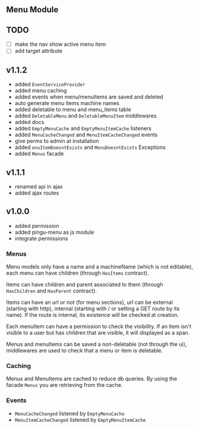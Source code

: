 ## Menu Module

## TODO
- [ ] make the nav show active menu item
- [ ] add target attribute

## v1.1.2
- added `EventServiceProvider`
- added menu caching
- added events when menu/menuItems are saved and deleted
- auto generate menu items machine names
- added deletable to menu and menu_items table
- added `DeletableMenu` and `DeletableMenuItem` middlewares
- added docs
- added `EmptyMenuCache` and `EmptyMenuItemCache` listeners
- added `MenuCacheChanged` and `MenuItemCacheChanged` events
- give perms to admin at installation
- added `enuItemDoesntExists` and `MenuDoesntExists` Exceptions
- added `Menus` facade

## v1.1.1
- renamed api in ajax
- added ajax routes

## v1.0.0
- added permission
- added pingu-menu as js module
- integrate permissions

### Menus
Menu models only have a name and a machineName (which is not editable), each menu can have children (through `HasItems` contract). 

Items can have children and parent associated to them (through `HasChildren` and `HasParent` contract).

Items can have an url or not (for menu sections), url can be external (starting with http), internal (starting with / or setting a GET route by its name). If the route is internal, its existence will be checked at creation.

Each menuItem can have a permission to check the visibility. If an item isn't visible to a user but has children that are visible, it will displayed as a span.

Menus and menuItems can be saved a non-deletable (not through the ui), middlewares are used to check that a menu or item is deletable.

### Caching
Menus and MenuItems are cached to reduce db queries. By using the facade `Menus` you are retrieving from the cache.

### Events
- `MenuCacheChanged` listened by `EmptyMenuCache`
- `MenuItemCacheChanged` listened by `EmptyMenuItemCache`